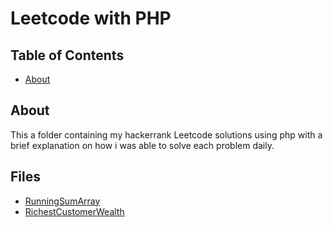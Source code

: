 # Leetcode with PHP

## Table of Contents

- [About](#about)

## About <a name = "about"></a>

This a folder containing my hackerrank Leetcode solutions using php with a brief explanation on how i was able to solve each problem daily.


## Files

- [RunningSumArray](RunningSumArray.php)
- [RichestCustomerWealth](RichestCustomerWealth.php)
